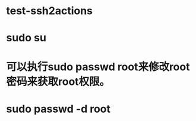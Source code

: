 # test-ssh2actions
# sudo su
# 可以执行sudo passwd root来修改root密码来获取root权限。
# sudo passwd -d root








